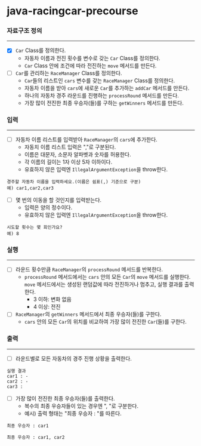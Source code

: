 # java-racingcar-precourse

### 자료구조 정의

---

- [x] `Car` Class를 정의한다.
  - 자동차 이름과 전진 횟수를 변수로 갖는 `Car` Class를 정의한다.
  - `Car` Class 안에 조건에 따라 전진하는 `move` 메서드를 만든다.
- [ ] `Car`를 관리하는 `RaceManager` Class를 정의한다.
  - `Car`들의 리스트인 `cars` 변수를 갖는 `RaceManager` Class를 정의한다.
  - 자동차 이름을 받아 `cars`에 새로운 `Car`를 추가하는 `addCar` 메서드를 만든다.
  - 하나의 자동차 경주 라운드를 진행하는 `processRound` 메서드를 만든다.
  - 가장 많이 전진한 최종 우승자(들)를 구하는 `getWinners` 메서드를 만든다.

### 입력

---

- [ ] 자동차 이름 리스트를 입력받아 `RaceManager`의 `cars`에 추가한다.
  - 자동치 이름 리스트 입력은 ","로 구분된다. 
  - 이름은 대문자, 소문자 알파벳과 숫자를 허용한다.
  - 각 이름의 길이는 1자 이상 5자 이하이다. 
  - 유효하지 않은 입력엔 `IllegalArgumentException`을 throw한다.
```
경주할 자동차 이름을 입력하세요.(이름은 쉼표(,) 기준으로 구분)
예) car1,car2,car3
```

- [ ] 몇 번의 이동을 할 것인지를 입력받는다.
    - 입력은 양의 정수이다. 
    - 유효하지 않은 입력엔 `IllegalArgumentException`을 throw한다.
```
시도할 횟수는 몇 회인가요?
예) 8
```

### 실행

---

- [ ] 라운드 횟수만큼 `RaceManager`의 `processRound` 메서드를 반복한다.
    - `processRound` 메서드에서는 `cars` 안의 모든 `Car`의 `move` 메서드를 실행한다. `move` 메서드에서는 생성된 랜덤값에 따라 전진하거나 멈추고, 실행 결과를 출력한다.
        - 3 이하: 변화 없음
        - 4 이상: 전진
- [ ] `RaceManager`의 `getWinners` 메서드에서 최종 우승자(들)를 구한다.
  - `cars` 안의 모든 `Car`의 위치를 비교하여 가장 많이 전진한 `Car`(들)를 구한다.

### 출력

---

- [ ] 라운드별로 모든 자동차의 경주 진행 상황을 출력한다.
```
실행 결과
car1 : -
car2 : -
car3 :
```

- [ ] 가장 많이 전진한 최종 우승자(들)를 출력한다.
    - 복수의 최종 우승자들이 있는 경우엔 ", "로 구분한다.
    - 예시) 출력 형태는 "최종 우승자 : "를 따른다.
```
최종 우승자 : car1
```
```
최종 우승자 : car1, car2
```